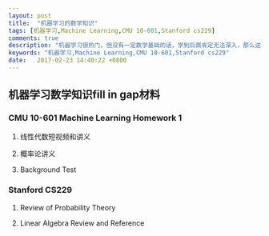 ```yaml
---
layout: post
title:  "机器学习的数学知识"
tags: [机器学习,Machine Learning,CMU 10-601,Stanford cs229]
comments: true
description: "机器学习很热门，但没有一定数学基础的话，学到后面肯定无法深入，那么这里就记录了一些好的课程的资料..."
keywords: "机器学习,Machine Learning,CMU 10-601,Stanford cs229"
date:   2017-02-23 14:40:22 +0800
---
```



## 机器学习数学知识fill in gap材料

### CMU  10-601 Machine Learning Homework 1

1. 线性代数短视频和讲义

2. 概率论讲义

3. Background Test


### Stanford CS229 

1. Review of Probability Theory

2. Linear Algebra Review and Reference

 
